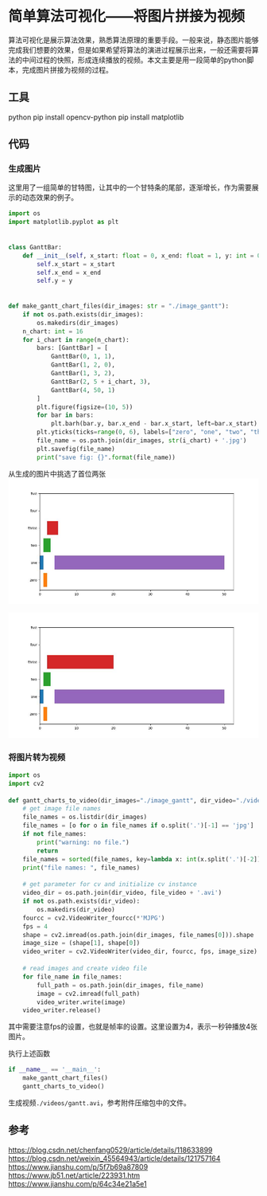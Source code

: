 # 简单算法可视化——将图片拼接为视频

算法可视化是展示算法效果，熟悉算法原理的重要手段。一般来说，静态图片能够完成我们想要的效果，但是如果希望将算法的演进过程展示出来，一般还需要将算法的中间过程的快照，形成连续播放的视频。本文主要是用一段简单的python脚本，完成图片拼接为视频的过程。

## 工具
python
pip install opencv-python
pip install matplotlib

## 代码
### 生成图片
这里用了一组简单的甘特图，让其中的一个甘特条的尾部，逐渐增长，作为需要展示的动态效果的例子。
```python
import os
import matplotlib.pyplot as plt


class GanttBar:
    def __init__(self, x_start: float = 0, x_end: float = 1, y: int = 0):
        self.x_start = x_start
        self.x_end = x_end
        self.y = y


def make_gantt_chart_files(dir_images: str = "./image_gantt"):
    if not os.path.exists(dir_images):
        os.makedirs(dir_images)
    n_chart: int = 16
    for i_chart in range(n_chart):
        bars: [GanttBar] = [
            GanttBar(0, 1, 1),
            GanttBar(1, 2, 0),
            GanttBar(1, 3, 2),
            GanttBar(2, 5 + i_chart, 3),
            GanttBar(4, 50, 1)
        ]
        plt.figure(figsize=(10, 5))
        for bar in bars:
            plt.barh(bar.y, bar.x_end - bar.x_start, left=bar.x_start)
        plt.yticks(ticks=range(0, 6), labels=["zero", "one", "two", "three", "four", "five"])
        file_name = os.path.join(dir_images, str(i_chart) + '.jpg')
        plt.savefig(file_name)
        print("save fig: {}".format(file_name))
```
从生成的图片中挑选了首位两张
![gantt-chart-0](./image_gantt/0.jpg)

![gantt-chart-15](./image_gantt/15.jpg)

### 将图片转为视频

```PYTHON
import os
import cv2

def gantt_charts_to_video(dir_images="./image_gantt", dir_video="./videos", file_video="gantt"):
    # get image file names
    file_names = os.listdir(dir_images)
    file_names = [o for o in file_names if o.split('.')[-1] == 'jpg']
    if not file_names:
        print("warning: no file.")
        return
    file_names = sorted(file_names, key=lambda x: int(x.split('.')[-2]))
    print("file names: ", file_names)

    # get parameter for cv and initialize cv instance
    video_dir = os.path.join(dir_video, file_video + '.avi')
    if not os.path.exists(dir_video):
        os.makedirs(dir_video)
    fourcc = cv2.VideoWriter_fourcc(*'MJPG')
    fps = 4
    shape = cv2.imread(os.path.join(dir_images, file_names[0])).shape
    image_size = (shape[1], shape[0])
    video_writer = cv2.VideoWriter(video_dir, fourcc, fps, image_size)

    # read images and create video file
    for file_name in file_names:
        full_path = os.path.join(dir_images, file_name)
        image = cv2.imread(full_path)
        video_writer.write(image)
    video_writer.release()
```
其中需要注意fps的设置，也就是帧率的设置。这里设置为4，表示一秒钟播放4张图片。

执行上述函数

```python
if __name__ == '__main__':
    make_gantt_chart_files()
    gantt_charts_to_video()
```
生成视频`./videos/gantt.avi`，参考附件压缩包中的文件。

## 参考
https://blog.csdn.net/chenfang0529/article/details/118633899
https://blog.csdn.net/weixin_45564943/article/details/121757164
https://www.jianshu.com/p/5f7b69a87809
https://www.jb51.net/article/223931.htm
https://www.jianshu.com/p/64c34e21a5e1
